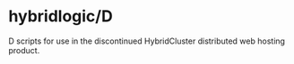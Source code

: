 hybridlogic/D
=============

D scripts for use in the discontinued HybridCluster distributed web hosting product.

